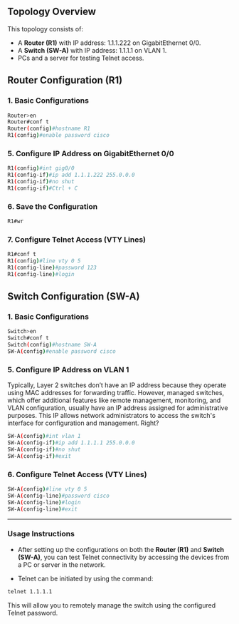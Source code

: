 ## Topology Overview

This topology consists of:
- A **Router (R1)** with IP address: 1.1.1.222 on GigabitEthernet 0/0.
- A **Switch (SW-A)** with IP address: 1.1.1.1 on VLAN 1.
- PCs and a server for testing Telnet access.

## **Router Configuration (R1)**

### 1. Basic Configurations
```bash
Router>en
Router#conf t
Router(config)#hostname R1
R1(config)#enable password cisco
```

### 5. Configure IP Address on GigabitEthernet 0/0
```bash
R1(config)#int gig0/0
R1(config-if)#ip add 1.1.1.222 255.0.0.0
R1(config-if)#no shut
R1(config-if)#Ctrl + C
```

### 6. Save the Configuration
```bash
R1#wr
```

### 7. Configure Telnet Access (VTY Lines)
```bash
R1#conf t
R1(config)#line vty 0 5
R1(config-line)#password 123
R1(config-line)#login
```

## **Switch Configuration (SW-A)**

### 1. Basic Configurations
```bash
Switch>en
Switch#conf t
Switch(config)#hostname SW-A
SW-A(config)#enable password cisco
```

### 5. Configure IP Address on VLAN 1

Typically, Layer 2 switches don’t have an IP address because they operate using MAC addresses for forwarding traffic. However, managed switches, which offer additional features like remote management, monitoring, and VLAN configuration, usually have an IP address assigned for administrative purposes. This IP allows network administrators to access the switch's interface for configuration and management. Right?

```bash
SW-A(config)#int vlan 1
SW-A(config-if)#ip add 1.1.1.1 255.0.0.0
SW-A(config-if)#no shut
SW-A(config-if)#exit
```

### 6. Configure Telnet Access (VTY Lines)
```bash
SW-A(config)#line vty 0 5
SW-A(config-line)#password cisco
SW-A(config-line)#login
SW-A(config-line)#exit
```

---

### **Usage Instructions**

- After setting up the configurations on both the **Router (R1)** and **Switch (SW-A)**, you can test Telnet connectivity by accessing the devices from a PC or server in the network.
  
- Telnet can be initiated by using the command:
```bash
telnet 1.1.1.1
```

This will allow you to remotely manage the switch using the configured Telnet password.
